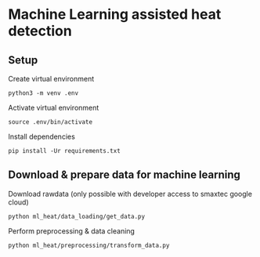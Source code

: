 # Machine Learning assisted heat detection

## Setup

Create virtual environment
```
python3 -m venv .env
```
Activate virtual environment
```
source .env/bin/activate
```
Install dependencies
```
pip install -Ur requirements.txt
```

## Download & prepare data for machine learning

Download rawdata (only possible with developer access to smaxtec google cloud)
```
python ml_heat/data_loading/get_data.py
```
Perform preprocessing & data cleaning
```
python ml_heat/preprocessing/transform_data.py
```
